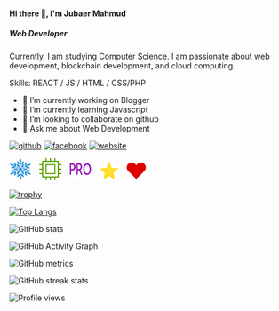 #### Hi there 👋, I'm Jubaer Mahmud
##### Web Developer 

Currently, I am studying Computer Science. I am passionate about web development, blockchain development, and cloud computing.

Skills:  REACT / JS / HTML / CSS/PHP

- 🔭 I’m currently working on Blogger 
- 🌱 I’m currently learning Javascript  
- 👯 I’m looking to collaborate on github 
- 💬 Ask me about Web Development  


[<img src='https://cdn.jsdelivr.net/npm/simple-icons@3.0.1/icons/github.svg' alt='github' height='40'>](https://github.com/imjubaer)  [<img src='https://cdn.jsdelivr.net/npm/simple-icons@3.0.1/icons/facebook.svg' alt='facebook' height='40'>](https://www.facebook.com/jubaer.me)  [<img src='https://cdn.jsdelivr.net/npm/simple-icons@3.0.1/icons/icloud.svg' alt='website' height='40'>](https://www.jubaer.xyz)  

<a href='https://archiveprogram.github.com/'><img src='https://raw.githubusercontent.com/acervenky/animated-github-badges/master/assets/acbadge.gif' width='40' height='40'></a> <a href='https://docs.github.com/en/developers'><img src='https://raw.githubusercontent.com/acervenky/animated-github-badges/master/assets/devbadge.gif' width='40' height='40'></a> <a href='https://github.com/pricing'><img src='https://raw.githubusercontent.com/acervenky/animated-github-badges/master/assets/pro.gif' width='40' height='40'></a> <a href='https://stars.github.com/'><img src='https://raw.githubusercontent.com/acervenky/animated-github-badges/master/assets/starbadge.gif' width='35' height='35'></a> <a href='https://docs.github.com/en/github/supporting-the-open-source-community-with-github-sponsors'><img src='https://raw.githubusercontent.com/acervenky/animated-github-badges/master/assets/sponsorbadge.gif' width='35' height='35'></a> 

[![trophy](https://github-profile-trophy.vercel.app/?username=imjubaer)](https://github.com/ryo-ma/github-profile-trophy)

[![Top Langs](https://github-readme-stats.vercel.app/api/top-langs/?username=imjubaer)](https://github.com/anuraghazra/github-readme-stats)

![GitHub stats](https://github-readme-stats.vercel.app/api?username=imjubaer&show_icons=true&count_private=true)  

![GitHub Activity Graph](https://activity-graph.herokuapp.com/graph?username=imjubaer)  

![GitHub metrics](https://metrics.lecoq.io/imjubaer)  

![GitHub streak stats](https://streak-stats.demolab.com/?user=imjubaer)  

![Profile views](https://gpvc.arturio.dev/imjubaer)  
